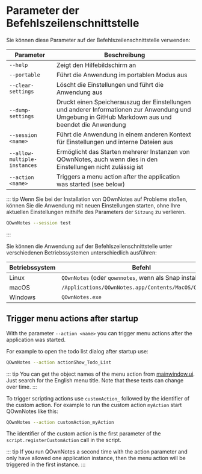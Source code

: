 # Parameter der Befehlszeilenschnittstelle

Sie können diese Parameter auf der Befehlszeilenschnittstelle verwenden:

| Parameter                    | Beschreibung                                                                                                                                        |
| ---------------------------- | --------------------------------------------------------------------------------------------------------------------------------------------------- |
| `--help`                     | Zeigt den Hilfebildschirm an                                                                                                                        |
| `--portable`                 | Führt die Anwendung im portablen Modus aus                                                                                                          |
| `--clear-settings`           | Löscht die Einstellungen und führt die Anwendung aus                                                                                                |
| `--dump-settings`            | Druckt einen Speicherauszug der Einstellungen und anderer Informationen zur Anwendung und Umgebung in GitHub Markdown aus und beendet die Anwendung |
| `--session <name>`     | Führt die Anwendung in einem anderen Kontext für Einstellungen und interne Dateien aus                                                              |
| `--allow-multiple-instances` | Ermöglicht das Starten mehrerer Instanzen von QOwnNotes, auch wenn dies in den Einstellungen nicht zulässig ist                                     |
| `--action <name>`      | Triggers a menu action after the application was started (see below)                                                                                |

::: tip
Wenn Sie bei der Installation von QOwnNotes auf Probleme stoßen, können Sie die Anwendung mit neuen Einstellungen starten, ohne Ihre aktuellen Einstellungen mithilfe des Parameters der `Sitzung` zu verlieren.

```bash
QOwnNotes --session test
```
:::

Sie können die Anwendung auf der Befehlszeilenschnittstelle unter verschiedenen Betriebssystemen unterschiedlich ausführen:

| Betriebssystem | Befehl                                                    |
| -------------- | --------------------------------------------------------- |
| Linux          | `QOwnNotes` (oder `qownnotes`, wenn als Snap installiert) |
| macOS          | `/Applications/QOwnNotes.app/Contents/MacOS/QOwnNotes`    |
| Windows        | `QOwnNotes.exe`                                           |

## Trigger menu actions after startup

With the parameter `--action <name>` you can trigger menu actions after the application was started.

For example to open the todo list dialog after startup use:

```bash
QOwnNotes --action actionShow_Todo_List
```

::: tip
You can get the object names of the menu action from [mainwindow.ui](https://github.com/pbek/QOwnNotes/blob/develop/src/mainwindow.ui). Just search for the English menu title. Note that these texts can change over time.
:::

To trigger scripting actions use `customAction_` followed by the identifier of the custom action. For example to run the custom action `myAction` start QOwnNotes like this:

```bash
QOwnNotes --action customAction_myAction
```

The identifier of the custom action is the first parameter of the `script.registerCustomAction` call in the script.

::: tip
If you run QOwnNotes a second time with the action parameter and only have allowed one application instance, then the menu action will be triggered in the first instance.
:::
